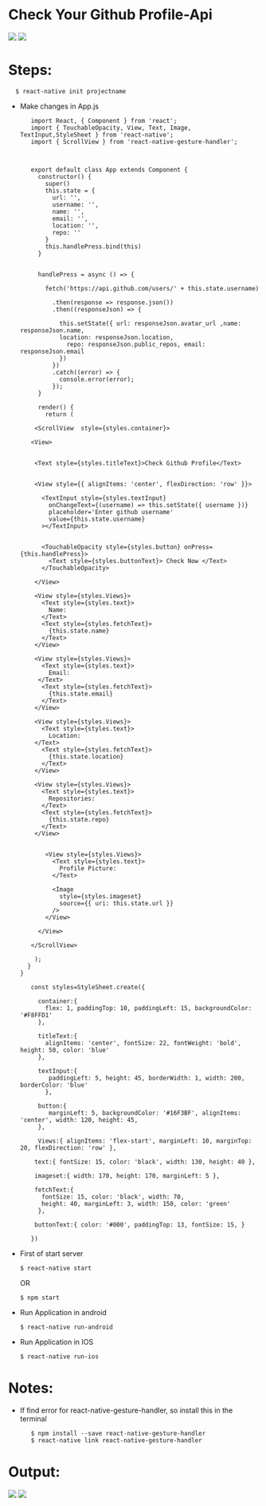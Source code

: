 # Check Your Github Profile-Api


![](https://cdn-images-1.medium.com/max/1600/1*safAvjgR68qpQCreDTOcYA.png)
   ![](https://encrypted-tbn0.gstatic.com/images?q=tbn:ANd9GcQeo34UzEg1VMXlvv_biJ6hoROD6dt_kcW7zimjLD_vWxm2f7AUwQ) 


# Steps:
 
      $ react-native init projectname

* Make changes in App.js


       
          
         import React, { Component } from 'react';
         import { TouchableOpacity, View, Text, Image, TextInput,StyleSheet } from 'react-native';
         import { ScrollView } from 'react-native-gesture-handler';



         export default class App extends Component {
           constructor() {
             super()
             this.state = {
               url: '',
               username: '',
               name: '',
               email: '',
               location: '',
               repo: ''
             }
             this.handlePress.bind(this)
           }


           handlePress = async () => {

             fetch('https://api.github.com/users/' + this.state.username)

               .then(response => response.json())
               .then((responseJson) => {

                 this.setState({ url: responseJson.avatar_url ,name: responseJson.name,
                 location: responseJson.location,
                   repo: responseJson.public_repos, email: responseJson.email 
                 })
               })
               .catch((error) => {
                 console.error(error);
               });
           }

           render() {
             return (

          <ScrollView  style={styles.container}>

         <View>


          <Text style={styles.titleText}>Check Github Profile</Text>


          <View style={{ alignItems: 'center', flexDirection: 'row' }}>

            <TextInput style={styles.textInput}
              onChangeText={(username) => this.setState({ username })}
              placeholder='Enter github username'
              value={this.state.username}
            ></TextInput>


            <TouchableOpacity style={styles.button} onPress={this.handlePress}>
              <Text style={styles.buttonText}> Check Now </Text>
            </TouchableOpacity>

          </View>

          <View style={styles.Views}>
            <Text style={styles.text}>
              Name:
            </Text>
            <Text style={styles.fetchText}>
              {this.state.name}
            </Text>
          </View>

          <View style={styles.Views}>
            <Text style={styles.text}>
              Email:
           </Text>
            <Text style={styles.fetchText}>
              {this.state.email}
            </Text>
          </View>

          <View style={styles.Views}>
            <Text style={styles.text}>
              Location:
          </Text>
            <Text style={styles.fetchText}>
              {this.state.location}
            </Text>
          </View>

          <View style={styles.Views}>
            <Text style={styles.text}>
              Repositories:
            </Text>
            <Text style={styles.fetchText}>
              {this.state.repo}
            </Text>
          </View>


             <View style={styles.Views}>
               <Text style={styles.text}>
                 Profile Picture:
               </Text>

               <Image
                 style={styles.imageset}
                 source={{ uri: this.state.url }}
               />
             </View>

           </View>

         </ScrollView>

          );
        }
      }

         const styles=StyleSheet.create({

           container:{
             flex: 1, paddingTop: 10, paddingLeft: 15, backgroundColor: '#F8FFD1'
           },

           titleText:{
             alignItems: 'center', fontSize: 22, fontWeight: 'bold', height: 50, color: 'blue'
           },

           textInput:{
              paddingLeft: 5, height: 45, borderWidth: 1, width: 200, borderColor: 'blue' 
             },

           button:{
              marginLeft: 5, backgroundColor: '#16F3BF', alignItems: 'center', width: 120, height: 45, 
           },

           Views:{ alignItems: 'flex-start', marginLeft: 10, marginTop: 20, flexDirection: 'row' },

          text:{ fontSize: 15, color: 'black', width: 130, height: 40 },

          imageset:{ width: 170, height: 170, marginLeft: 5 },

          fetchText:{ 
            fontSize: 15, color: 'black', width: 70, 
            height: 40, marginLeft: 3, width: 150, color: 'green' 
           },

          buttonText:{ color: '#000', paddingTop: 13, fontSize: 15, }

         })
      

* First of start server

      $ react-native start 
    OR
      
      $ npm start
   

* Run Application in android

      $ react-native run-android
      
      

* Run Application in IOS

      $ react-native run-ios


# Notes:

* If find error for react-native-gesture-handler, so install this in the terminal

         $ npm install --save react-native-gesture-handler
         $ react-native link react-native-gesture-handler
         
 
# Output:

![](https://firebasestorage.googleapis.com/v0/b/imagestore-b2432.appspot.com/o/Screenshot_2019-03-01-12-50-18%20(1).png?alt=media&token=7fca39f2-2314-449e-b933-f04ff5d8d304) ![](https://firebasestorage.googleapis.com/v0/b/imagestore-b2432.appspot.com/o/Screenshot_2019-03-01-12-50-35.png?alt=media&token=e4d10a47-6404-49d1-b2b0-dbafe9825dc5)


